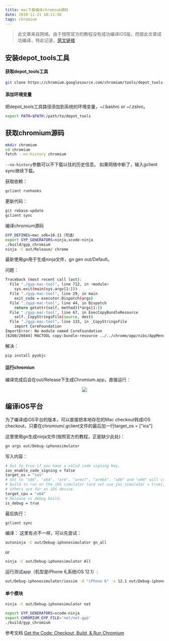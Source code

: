 ```yaml
---
title: mac下载编译chromium源码
date: 2018-11-21 10:11:58
tags: chromium
---
```


> 此文章来自网络。由于按照官方的教程没有成功编译iOS版，而按此文章成功编译，特此记录，[原文链接](http://www.alonemonkey.com/2016/06/15/chromium-source-compile/)

## 安装depot_tools工具
#### 获取depot_tools工具
```sh
git clone https://chromium.googlesource.com/chromium/tools/depot_tools.git
```
#### 添加环境变量
把depot_tools工具路径添加到系统的环境变量，~/.bashrc or ~/.zshrc。
```sh
export PATH=$PATH:/path/to/depot_tools
```
## 获取chromium源码
```sh
mkdir chromium
cd chromium
fetch --no-history chromium
```

`--no-history`参数可以不下载以往的历史信息。
如果网络中断了，输入gclient sync继续下载。

获取依赖：
```sh
gclient runhooks
```

更新代码：
```sh
git rebase-update
gclient sync
```
编译chromium源码
```sh
GYP_DEFINES=mac_sdk=10.11（可选）
export GYP_GENERATORS=ninja,xcode-ninja
./build/gyp_chromium
ninja -C out/Release/ chrome
```
最新使用gn用于生成ninja文件，gn gen out/Default。

问题：
```sh
Traceback (most recent call last):
  File "./gyp-mac-tool", line 712, in <module>
    sys.exit(main(sys.argv[1:]))
  File "./gyp-mac-tool", line 29, in main
    exit_code = executor.Dispatch(args)
  File "./gyp-mac-tool", line 44, in Dispatch
    return getattr(self, method)(*args[1:])
  File "./gyp-mac-tool", line 67, in ExecCopyBundleResource
    self._CopyStringsFile(source, dest)
  File "./gyp-mac-tool", line 133, in _CopyStringsFile
    import CoreFoundation
ImportError: No module named CoreFoundation
[6208/20844] MACTOOL copy-bundle-resource ../../chrome/app/nibs/AppMenu.xib
```
解决：
```sh
pip install pyobjc
```
#### 运行chromiun
编译完成后会在out/Release下生成Chromium.app，直接运行：
<div style="text-align: center;">
  <img src="1.png"/>
</div>

## 编译iOS平台
为了编译成iOS平台的版本，可以直接把本地存在的Mac checkout转成iOS checkout，只要在chromium/.gclient文件的最后加一行target_os = ["ios"]

这里使用gn生成ninja文件(按照官方的教程，正是缺少此处)：
```sh
gn args out/Debug-iphonesimulator
```

写入内容：
```sh
# Set to true if you have a valid code signing key.
ios_enable_code_signing = false
target_os = "ios"
# Set to "x86", "x64", "arm", "armv7", "arm64". "x86" and "x64" will create a
# build to run on the iOS simulator (and set use_ios_simulator = true), all
# others are for an iOS device.
target_cpu = "x64"
# Release vs debug build.
is_debug = true
```
最后执行：
```sh
gclient sync
```
编译：
这里有点不一样，可以先尝试：
```sh
autoninja -C out/Debug-iphonesimulator gn_all
```
or

```sh
ninja -C out/Debug-iphonesimulator All
```
运行测试app（机型是iPhone 6,系统iOS 12.1）:
```sh
out/Debug-iphonesimulator/iossim -d "iPhone 6" -s 12.1 out/Debug-iphonesimulator/Chromium.app
```
#### 单个模块
```sh
ninja -C out/Debug-iphonesimulator net
```
```sh
export GYP_GENERATORS=xcode-ninja 
export CHROMIUM_GYP_FILE='net/net.gyp'
./build/gyp_chromium
```
参考文档
[Get the Code: Checkout, Build, & Run Chromium](https://www.chromium.org/developers/how-tos/get-the-code)